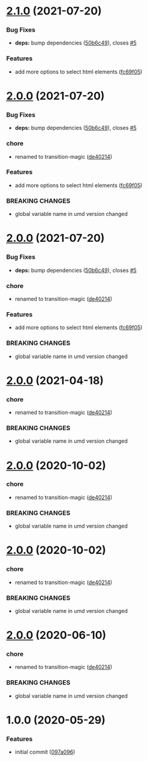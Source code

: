 # [2.1.0](https://github.com/TimoBechtel/transition-magic/compare/v2.0.0...v2.1.0) (2021-07-20)


### Bug Fixes

* **deps:** bump dependencies ([50b6c49](https://github.com/TimoBechtel/transition-magic/commit/50b6c49264338793369734156f767e333db717e3)), closes [#5](https://github.com/TimoBechtel/transition-magic/issues/5)


### Features

* add more options to select html elements ([fc69f05](https://github.com/TimoBechtel/transition-magic/commit/fc69f051f8ba08b7e66faa2a6253f7bb3456cedb))

# [2.0.0](https://github.com/TimoBechtel/transition-magic/compare/v1.0.0...v2.0.0) (2021-07-20)


### Bug Fixes

* **deps:** bump dependencies ([50b6c49](https://github.com/TimoBechtel/transition-magic/commit/50b6c49264338793369734156f767e333db717e3)), closes [#5](https://github.com/TimoBechtel/transition-magic/issues/5)


### chore

* renamed to transition-magic ([de40214](https://github.com/TimoBechtel/transition-magic/commit/de40214f7db08f83c500d28232482ae9386b98e6))


### Features

* add more options to select html elements ([fc69f05](https://github.com/TimoBechtel/transition-magic/commit/fc69f051f8ba08b7e66faa2a6253f7bb3456cedb))


### BREAKING CHANGES

* global variable name in umd version changed

# [2.0.0](https://github.com/TimoBechtel/transition-magic/compare/v1.0.0...v2.0.0) (2021-07-20)


### Bug Fixes

* **deps:** bump dependencies ([50b6c49](https://github.com/TimoBechtel/transition-magic/commit/50b6c49264338793369734156f767e333db717e3)), closes [#5](https://github.com/TimoBechtel/transition-magic/issues/5)


### chore

* renamed to transition-magic ([de40214](https://github.com/TimoBechtel/transition-magic/commit/de40214f7db08f83c500d28232482ae9386b98e6))


### Features

* add more options to select html elements ([fc69f05](https://github.com/TimoBechtel/transition-magic/commit/fc69f051f8ba08b7e66faa2a6253f7bb3456cedb))


### BREAKING CHANGES

* global variable name in umd version changed

# [2.0.0](https://github.com/TimoBechtel/transition-magic/compare/v1.0.0...v2.0.0) (2021-04-18)


### chore

* renamed to transition-magic ([de40214](https://github.com/TimoBechtel/transition-magic/commit/de40214f7db08f83c500d28232482ae9386b98e6))


### BREAKING CHANGES

* global variable name in umd version changed

# [2.0.0](https://github.com/TimoBechtel/transition-magic/compare/v1.0.0...v2.0.0) (2020-10-02)


### chore

* renamed to transition-magic ([de40214](https://github.com/TimoBechtel/transition-magic/commit/de40214f7db08f83c500d28232482ae9386b98e6))


### BREAKING CHANGES

* global variable name in umd version changed

# [2.0.0](https://github.com/TimoBechtel/transition-magic/compare/v1.0.0...v2.0.0) (2020-10-02)


### chore

* renamed to transition-magic ([de40214](https://github.com/TimoBechtel/transition-magic/commit/de40214f7db08f83c500d28232482ae9386b98e6))


### BREAKING CHANGES

* global variable name in umd version changed

# [2.0.0](https://github.com/TimoBechtel/transition-magic/compare/v1.0.0...v2.0.0) (2020-06-10)


### chore

* renamed to transition-magic ([de40214](https://github.com/TimoBechtel/transition-magic/commit/de40214f7db08f83c500d28232482ae9386b98e6))


### BREAKING CHANGES

* global variable name in umd version changed

# 1.0.0 (2020-05-29)


### Features

* initial commit ([097a096](https://github.com/TimoBechtel/transition-magic/commit/097a096fe0642c522bfb44204384fc11429d7444))
